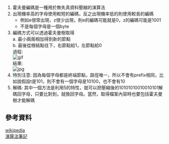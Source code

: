 1. 霍夫曼編碼是一種用於無失真資料壓縮的演算法  
2. 出現機率高的字母使用較短的編碼，反之出現機率低的則使用較長的編碼  
    * 例如e很常出現，z很少出現，則e的編碼可能就是0，z的編碼可能是1001  
    * 不是每個字母是一個byte  
3. 編碼方式可以透過霍夫曼樹取得  
  a. 最小兩兩相加得到新的節點  
  b. 最後從根結點往下，右節點給1，左節點給0  
  過程:  
  ![gif](https://github.com/shaojason999/picoCTF/blob/master/Knowledges/pictures/Huffman_algorithm.gif)  
  結果:  
  ![jpg](https://github.com/shaojason999/picoCTF/blob/master/Knowledges/pictures/TABLE8.JPG)  
4. 特別注意: 因為每個字母都是終端節點，路徑唯一，所以不會有prefix相同，比如說假設t是101，則不會有一個字母是10100，也不會有10  
5. 解碼: 其中一個方法是利用5的特性，就可以把壓縮後的10101010010010101解碼回字母，只要比對到，就換回字母。當然，取得檔案內容時也要包括霍夫曼樹才能解碼  

## 參考資料
[wikipedia](https://zh.wikipedia.org/wiki/%E9%9C%8D%E5%A4%AB%E6%9B%BC%E7%BC%96%E7%A0%81)  
[演算法筆記](http://www.csie.ntnu.edu.tw/~u91029/Compression.html#7)  
